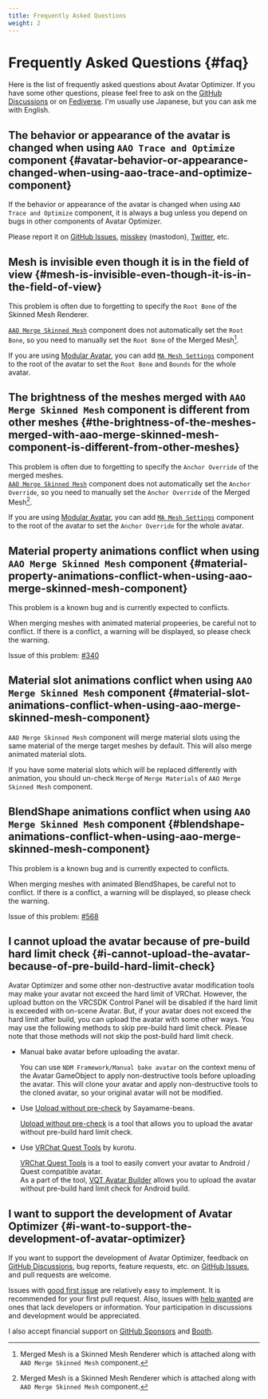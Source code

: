 ```yaml
---
title: Frequently Asked Questions
weight: 2
---
```


# Frequently Asked Questions {#faq}

Here is the list of frequently asked questions about Avatar Optimizer.
If you have some other questions, please feel free to ask on the [GitHub Discussions] or on [Fediverse].
I'm usually use Japanese, but you can ask me with English.

## The behavior or appearance of the avatar is changed when using `AAO Trace and Optimize` component {#avatar-behavior-or-appearance-changed-when-using-aao-trace-and-optimize-component}

If the behavior or appearance of the avatar is changed when using `AAO Trace and Optimize` component, it is always a bug unless you depend on bugs in other components of Avatar Optimizer.

Please report it on [GitHub Issues], [misskey][Fediverse] (mastodon), [Twitter], etc.

## Mesh is invisible even though it is in the field of view {#mesh-is-invisible-even-though-it-is-in-the-field-of-view}

This problem is often due to forgetting to specify the `Root Bone` of the Skinned Mesh Renderer.

[`AAO Merge Skinned Mesh`] component does not automatically set the `Root Bone`, so you need to manually set the `Root Bone` of the Merged Mesh[^merged-mesh].

If you are using [Modular Avatar], you can add [`MA Mesh Settings`] component to the root of the avatar to set the `Root Bone` and `Bounds` for the whole avatar.

## The brightness of the meshes merged with `AAO Merge Skinned Mesh` component is different from other meshes {#the-brightness-of-the-meshes-merged-with-aao-merge-skinned-mesh-component-is-different-from-other-meshes}

This problem is often due to forgetting to specify the `Anchor Override` of the merged meshes.\
[`AAO Merge Skinned Mesh`] component does not automatically set the `Anchor Override`, so you need to manually set the `Anchor Override` of the Merged Mesh[^merged-mesh].

If you are using [Modular Avatar], you can add [`MA Mesh Settings`] component to the root of the avatar to set the `Anchor Override` for the whole avatar.

## Material property animations conflict when using `AAO Merge Skinned Mesh` component {#material-property-animations-conflict-when-using-aao-merge-skinned-mesh-component}

This problem is a known bug and is currently expected to conflicts.

When merging meshes with animated material propeeries, be careful not to conflict.
If there is a conflict, a warning will be displayed, so please check the warning.

Issue of this problem: [#340](https://github.com/anatawa12/AvatarOptimizer/issues/340)

## Material slot animations conflict when using `AAO Merge Skinned Mesh` component {#material-slot-animations-conflict-when-using-aao-merge-skinned-mesh-component}

`AAO Merge Skinned Mesh` component will merge material slots using the same material of the merge target meshes by default.
This will also merge animated material slots.

If you have some material slots which will be replaced differently with animation, you should un-check `Merge` of `Merge Materials` of `AAO Merge Skinned Mesh` component.

## BlendShape animations conflict when using `AAO Merge Skinned Mesh` component {#blendshape-animations-conflict-when-using-aao-merge-skinned-mesh-component}

This problem is a known bug and is currently expected to conflicts.

When merging meshes with animated BlendShapes, be careful not to conflict.
If there is a conflict, a warning will be displayed, so please check the warning.

Issue of this problem: [#568](https://github.com/anatawa12/AvatarOptimizer/issues/568)

## I cannot upload the avatar because of pre-build hard limit check {#i-cannot-upload-the-avatar-because-of-pre-build-hard-limit-check}

Avatar Optimizer and some other non-destructive avatar modification tools may make your avatar not exceed the hard limit of VRChat.
However, the upload button on the VRCSDK Control Panel will be disabled if the hard limit is exceeded with on-scene Avatar.
But, if your avatar does not exceed the hard limit after build, you can upload the avatar with some other ways.
You may use the following methods to skip pre-build hard limit check.
Please note that those methods will not skip the post-build hard limit check.

- Manual bake avatar before uploading the avatar.

  You can use `NDM Framework/Manual bake avatar` on the context menu of the Avatar GameObject to apply non-destructive tools before uploading the avatar.
  This will clone your avatar and apply non-destructive tools to the cloned avatar, so your original avatar will not be modified.
- Use [Upload without pre-check] by Sayamame-beans.

  [Upload without pre-check] is a tool that allows you to upload the avatar without pre-build hard limit check.
- Use [VRChat Quest Tools] by kurotu.

  [VRChat Quest Tools] is a tool to easily convert your avatar to Android / Quest compatible avatar.\
  As a part of the tool, [VQT Avatar Builder] allows you to upload the avatar without pre-build hard limit check for Android build.

[Upload without pre-check]: https://github.com/Sayamame-beans/Upload-without-preCheck?tab=readme-ov-file#upload-without-pre-check
[VRChat Quest Tools]: https://kurotu.github.io/VRCQuestTools/
[VQT Avatar Builder]: https://kurotu.github.io/VRCQuestTools/docs/references/main-menu/show-avatar-builder

## I want to support the development of Avatar Optimizer {#i-want-to-support-the-development-of-avatar-optimizer}

If you want to support the development of Avatar Optimizer, feedback on [GitHub Discussions], bug reports, feature requests, etc. on [GitHub Issues], and pull requests are welcome.

Issues with [good first issue] are relatively easy to implement. It is recommended for your first pull request.
Also, issues with [help wanted] are ones that lack developers or information. Your participation in discussions and development would be appreciated.

I also accept financial support on [GitHub Sponsors] and [Booth].

[Fediverse]: https://misskey.niri.la/@anatawa12
[GitHub Discussions]: https://github.com/anatawa12/AvatarOptimizer/discussions
[GitHub Issues]: https://github.com/anatawa12/AvatarOptimizer/issues/new/choose
[`AAO Merge Skinned Mesh`]: ../reference/merge-skinned-mesh/
[Modular Avatar]: https://modular-avatar.nadena.dev/ja/
[`MA Mesh Settings`]: https://modular-avatar.nadena.dev/ja/docs/reference/mesh-settings
[Twitter]: https://twitter.com/anatawa12_vrc
[GitHub Sponsors]: https://github.com/sponsors/anatawa12
[Booth]: https://anatawa12.booth.pm/items/4885109
[good first issue]: https://github.com/anatawa12/AvatarOptimizer/labels/good%20first%20issue
[help wanted]: https://github.com/anatawa12/AvatarOptimizer/labels/help%20wanted

[^merged-mesh]: Merged Mesh is a Skinned Mesh Renderer which is attached along with `AAO Merge Skinned Mesh` component.
